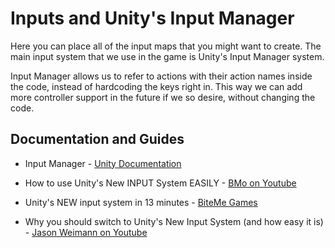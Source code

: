 # Inputs and Unity's Input Manager

Here you can place all of the input maps that you might want to create. The main
input system that we use in the game is Unity's Input Manager system.

Input Manager allows us to refer to actions with their action names inside the 
code, instead of hardcoding the keys right in. This way we can add more controller
support in the future if we so desire, without changing the code.

## Documentation and Guides

- Input Manager - [Unity Documentation](https://docs.unity3d.com/Manual/class-InputManager.html)

- How to use Unity's New INPUT System EASILY - [BMo on Youtube](https://www.youtube.com/watch?v=HmXU4dZbaMw)

- Unity's NEW input system in 13 minutes - [BiteMe Games](https://www.youtube.com/watch?v=ONlMEZs9Rgw)

- Why you should switch to Unity's New Input System (and how easy it is) -
[Jason Weimann on Youtube](https://youtu.be/wjJa6oYNg4Y?si=isQnH2cjJUmkcflm)
